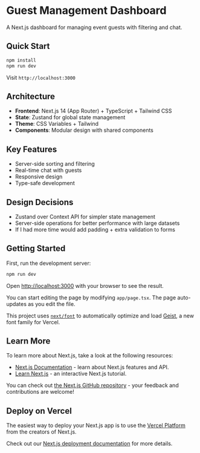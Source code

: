 # Guest Management Dashboard

A Next.js dashboard for managing event guests with filtering and chat.

## Quick Start

```bash
npm install
npm run dev
```

Visit `http://localhost:3000`

## Architecture

- **Frontend**: Next.js 14 (App Router) + TypeScript + Tailwind CSS
- **State**: Zustand for global state management
- **Theme**: CSS Variables + Tailwind
- **Components**: Modular design with shared components

## Key Features

- Server-side sorting and filtering
- Real-time chat with guests
- Responsive design
- Type-safe development

## Design Decisions

- Zustand over Context API for simpler state management
- Server-side operations for better performance with large datasets
- If I had more time would add padding + extra validation to forms

## Getting Started

First, run the development server:

```bash
npm run dev
```

Open [http://localhost:3000](http://localhost:3000) with your browser to see the result.

You can start editing the page by modifying `app/page.tsx`. The page auto-updates as you edit the file.

This project uses [`next/font`](https://nextjs.org/docs/app/building-your-application/optimizing/fonts) to automatically optimize and load [Geist](https://vercel.com/font), a new font family for Vercel.

## Learn More

To learn more about Next.js, take a look at the following resources:

- [Next.js Documentation](https://nextjs.org/docs) - learn about Next.js features and API.
- [Learn Next.js](https://nextjs.org/learn) - an interactive Next.js tutorial.

You can check out [the Next.js GitHub repository](https://github.com/vercel/next.js) - your feedback and contributions are welcome!

## Deploy on Vercel

The easiest way to deploy your Next.js app is to use the [Vercel Platform](https://vercel.com/new?utm_medium=default-template&filter=next.js&utm_source=create-next-app&utm_campaign=create-next-app-readme) from the creators of Next.js.

Check out our [Next.js deployment documentation](https://nextjs.org/docs/app/building-your-application/deploying) for more details.
